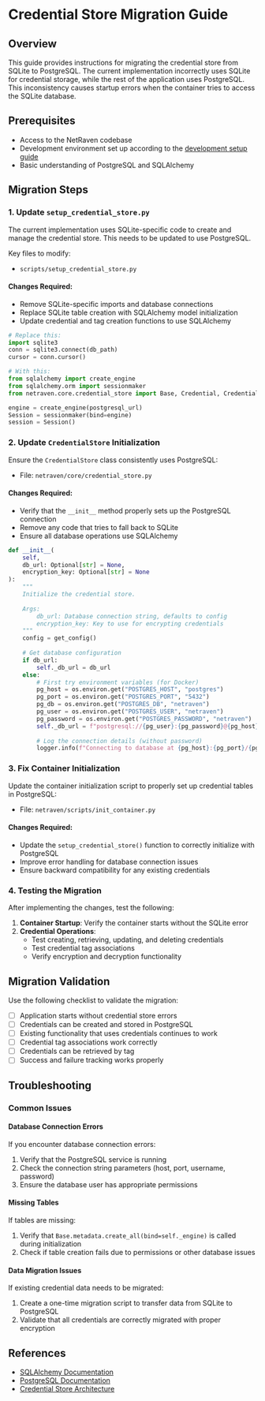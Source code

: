 # Credential Store Migration Guide

## Overview

This guide provides instructions for migrating the credential store from SQLite to PostgreSQL. The current implementation incorrectly uses SQLite for credential storage, while the rest of the application uses PostgreSQL. This inconsistency causes startup errors when the container tries to access the SQLite database.

## Prerequisites

- Access to the NetRaven codebase
- Development environment set up according to the [development setup guide](../developer-setup.md)
- Basic understanding of PostgreSQL and SQLAlchemy

## Migration Steps

### 1. Update `setup_credential_store.py`

The current implementation uses SQLite-specific code to create and manage the credential store. This needs to be updated to use PostgreSQL.

Key files to modify:

- `scripts/setup_credential_store.py`

#### Changes Required:

- Remove SQLite-specific imports and database connections
- Replace SQLite table creation with SQLAlchemy model initialization
- Update credential and tag creation functions to use SQLAlchemy

```python
# Replace this:
import sqlite3
conn = sqlite3.connect(db_path)
cursor = conn.cursor()

# With this:
from sqlalchemy import create_engine
from sqlalchemy.orm import sessionmaker
from netraven.core.credential_store import Base, Credential, CredentialTag

engine = create_engine(postgresql_url)
Session = sessionmaker(bind=engine)
session = Session()
```

### 2. Update `CredentialStore` Initialization

Ensure the `CredentialStore` class consistently uses PostgreSQL:

- File: `netraven/core/credential_store.py`

#### Changes Required:

- Verify that the `__init__` method properly sets up the PostgreSQL connection
- Remove any code that tries to fall back to SQLite
- Ensure all database operations use SQLAlchemy

```python
def __init__(
    self, 
    db_url: Optional[str] = None,
    encryption_key: Optional[str] = None
):
    """
    Initialize the credential store.
    
    Args:
        db_url: Database connection string, defaults to config
        encryption_key: Key to use for encrypting credentials
    """
    config = get_config()
    
    # Get database configuration
    if db_url:
        self._db_url = db_url
    else:
        # First try environment variables (for Docker)
        pg_host = os.environ.get("POSTGRES_HOST", "postgres")
        pg_port = os.environ.get("POSTGRES_PORT", "5432")
        pg_db = os.environ.get("POSTGRES_DB", "netraven")
        pg_user = os.environ.get("POSTGRES_USER", "netraven")
        pg_password = os.environ.get("POSTGRES_PASSWORD", "netraven")
        self._db_url = f"postgresql://{pg_user}:{pg_password}@{pg_host}:{pg_port}/{pg_db}"
        
        # Log the connection details (without password)
        logger.info(f"Connecting to database at {pg_host}:{pg_port}/{pg_db} as {pg_user}")
```

### 3. Fix Container Initialization

Update the container initialization script to properly set up credential tables in PostgreSQL:

- File: `netraven/scripts/init_container.py`

#### Changes Required:

- Update the `setup_credential_store()` function to correctly initialize with PostgreSQL
- Improve error handling for database connection issues
- Ensure backward compatibility for any existing credentials

### 4. Testing the Migration

After implementing the changes, test the following:

1. **Container Startup**: Verify the container starts without the SQLite error
2. **Credential Operations**:
   - Test creating, retrieving, updating, and deleting credentials
   - Test credential tag associations
   - Verify encryption and decryption functionality

## Migration Validation

Use the following checklist to validate the migration:

- [ ] Application starts without credential store errors
- [ ] Credentials can be created and stored in PostgreSQL
- [ ] Existing functionality that uses credentials continues to work
- [ ] Credential tag associations work correctly
- [ ] Credentials can be retrieved by tag
- [ ] Success and failure tracking works properly

## Troubleshooting

### Common Issues

#### Database Connection Errors

If you encounter database connection errors:

1. Verify that the PostgreSQL service is running
2. Check the connection string parameters (host, port, username, password)
3. Ensure the database user has appropriate permissions

#### Missing Tables

If tables are missing:

1. Verify that `Base.metadata.create_all(bind=self._engine)` is called during initialization
2. Check if table creation fails due to permissions or other database issues

#### Data Migration Issues

If existing credential data needs to be migrated:

1. Create a one-time migration script to transfer data from SQLite to PostgreSQL
2. Validate that all credentials are correctly migrated with proper encryption

## References

- [SQLAlchemy Documentation](https://docs.sqlalchemy.org/)
- [PostgreSQL Documentation](https://www.postgresql.org/docs/)
- [Credential Store Architecture](../../architecture/credential-store.md) 